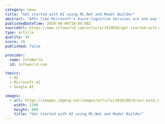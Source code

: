 ```yaml
---
category: news
title: "Get started with AI using ML.Net and Model Builder"
abstract: "APIs like Microsoft’s Azure Cognitive Services are one way to do this, but not every application has a permanent connection to Azure, so it’s important to have ML tools that build into our everyday development environments and tools. That’s where ML ..."
publishedDateTime: 2019-08-06T10:04:00Z
sourceUrl: https://www.infoworld.com/article/3429650/get-started-with-ai-using-mlnet-and-model-builder.html
type: article
quality: 34
score: 34
published: false

provider:
  name: InfoWorld
  id: infoworld.com

topics:
  - AI
  - Microsoft AI
  - Google AI

images:
  - url: https://images.idgesg.net/images/article/2018/08/brain_mind_circuits_connections_artificial_intelligence_by_metamorworks_gettyimages-949321092_1200x800-100767997-large.3x2.jpg
    width: 1200
    height: 800
    title: "Get started with AI using ML.Net and Model Builder"
---
```

